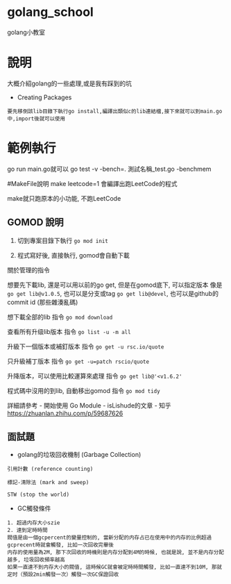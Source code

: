 # golang_school
golang小教室

# 說明
大概介紹golang的一些處理,或是我有踩到的坑

* Creating Packages
```
要先移倒該lib目錄下執行go install,編譯出類似c的lib連結檔,接下來就可以到main.go中,import後就可以使用
```


# 範例執行
go run main.go就可以
go test -v -bench=. 測試名稱_test.go -benchmem

#MakeFile說明
make leetcode=1 會編譯出跑LeetCode的程式

make就只跑原本的小功能, 不跑LeetCode

## GOMOD 說明

1. 切到專案目錄下執行 ```go mod init```

2. 程式寫好後, 直接執行, gomod會自動下載

關於管理的指令

想要先下載lib, 還是可以用以前的go get, 但是在gomod底下, 可以指定版本
像是 ```go get lib@v1.0.5```, 也可以是分支或tag ```go get lib@devel```, 也可以是github的commit id (那些雜湊亂碼)

想下載全部的lib 指令 ```go mod download```

查看所有升级lib版本 指令 ```go list -u -m all```

升級下一個版本或補釘版本 指令 ```go get -u rsc.io/quote```

只升級補丁版本 指令 ```go get -u=patch rscio/quote```

升降版本，可以使用比較運算來處理 指令 ```go get lib@'<v1.6.2'```

程式碼中沒用的到lib, 自動移出gomod 指令 ```go mod tidy```

詳細請參考 - 開始使用 Go Module - isLishude的文章 - 知乎
https://zhuanlan.zhihu.com/p/59687626

## 面試題

- golang的垃圾回收機制 (Garbage Collection)
```
引用計數 (reference counting)

標記-清除法 (mark and sweep)

STW (stop the world)
```
- GC觸發條件
```
1. 超過内存大小szie
2. 達到定時時間
閥值是由一個gcpercent的變量控制的, 當新分配的内存占已在使用中的内存的比例超過gcprecent時就會觸發, 比如一次回收完畢後
内存的使用量為2M, 那下次回收的時機則是内存分配到4M的時候, 也就是說, 並不是内存分配越多, 垃圾回收頻率越高
如果一直達不到内存大小的閥值, 這時候GC就會被定時時間觸發, 比如一直達不到10M, 那就定时（預設2min觸發一次）觸發一次GC保證回收
```

